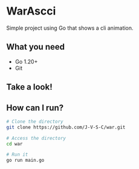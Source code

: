 # WarAscci 

Simple project using Go that shows a cli animation.

## What you need

- Go 1.20+
- Git

## Take a look!
[](./war.gif)

## How can I run?

```bash
# Clone the directory
git clone https://github.com/J-V-S-C/war.git

# Access the directory
cd war

# Run it
go run main.go



